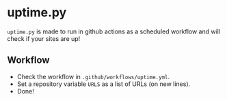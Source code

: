 # uptime.py

`uptime.py` is made to run in github actions as a scheduled workflow and will
check if your sites are up!

## Workflow

- Check the workflow in `.github/workflows/uptime.yml`.
- Set a repository variable `URLS` as a list of URLs (on new lines).
- Done!
